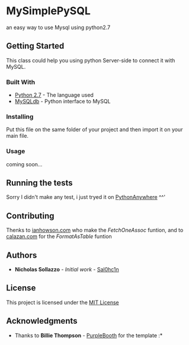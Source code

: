 # MySimplePySQL

an easy way to use Mysql using python2.7

## Getting Started

This class could help you using python Server-side to connect it with MySQL.

### Built With

* [Python 2.7](https://www.python.org/download/releases/2.7/) - The language used
* [MySQLdb](https://pypi.python.org/pypi/MySQL-python/1.2.5) - Python interface to MySQL

### Installing

Put this file on the same folder of your project and then import it on your main file. <br>

### Usage
coming soon...

## Running the tests

Sorry I didn't make any test, i just tryed it on [PythonAnywhere](https://www.pythonanywhere.com/) ^^'

## Contributing

Thenks to [ianhowson.com](https://ianhowson.com/blog/a-quick-guide-to-using-mysql-in-python/) who make the *FetchOneAssoc* funtion, and to [calazan.com](https://www.calazan.com/python-function-for-displaying-a-list-of-dictionaries-in-table-format/) for the *FormatAsTable* funtion 

## Authors

* **Nicholas Sollazzo** - *Initial work* - [Sal0hc1n](https://github.com/Sal0hc1n)

## License

This project is licensed under the [MIT License](https://opensource.org/licenses/MIT)

## Acknowledgments

* Thanks to **Billie Thompson** - [PurpleBooth](https://github.com/PurpleBooth) for the template :*
